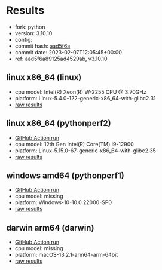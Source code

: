 # Results

- fork: python
- version: 3.10.10
- config: 
- commit hash: [aad5f6a](https://github.com/python/cpython/commit/aad5f6a)
- commit date: 2023-02-07T12:05:45+00:00
- ref: aad5f6a89125ad4529ab, v3.10.10

## linux x86_64 (linux)

- cpu model: Intel(R) Xeon(R) W-2255 CPU @ 3.70GHz
- platform: Linux-5.4.0-122-generic-x86_64-with-glibc2.31
- [raw results](bm-20230207-linux-x86_64-python-v3.10.10-3.10.10-aad5f6a.json)

## linux x86_64 (pythonperf2)

- [GitHub Action run](https://github.com/faster-cpython/benchmarking/actions/runs/4513537895)
- cpu model: 12th Gen Intel(R) Core(TM) i9-12900
- platform: Linux-5.15.0-67-generic-x86_64-with-glibc2.35
- [raw results](bm-20230207-pythonperf2-x86_64-python-aad5f6a89125ad4529ab-3.10.10-aad5f6a.json)

## windows amd64 (pythonperf1)

- [GitHub Action run](https://github.com/faster-cpython/benchmarking/actions/runs/4500951050)
- cpu model: missing
- platform: Windows-10-10.0.22000-SP0
- [raw results](bm-20230207-pythonperf1-amd64-python-aad5f6a89125ad4529ab-3.10.10-aad5f6a.json)

## darwin arm64 (darwin)

- [GitHub Action run](https://github.com/faster-cpython/benchmarking/actions/runs/4494505736)
- cpu model: missing
- platform: macOS-13.2.1-arm64-arm-64bit
- [raw results](bm-20230207-darwin-arm64-python-aad5f6a89125ad4529ab-3.10.10-aad5f6a.json)

